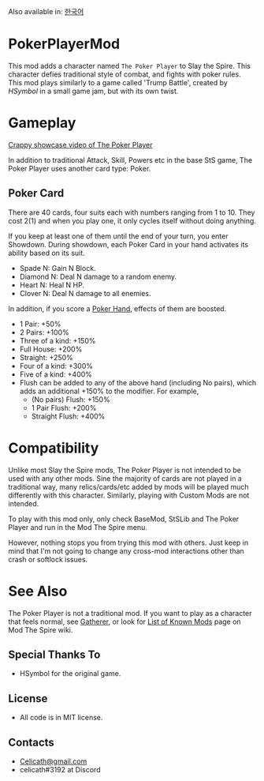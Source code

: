 Also available in: [한국어](README-KOR.md)

# PokerPlayerMod

This mod adds a character named `The Poker Player` to Slay the Spire. This character defies traditional style of combat, and fights with poker rules. This mod plays similarly to a game called 'Trump Battle', created by *HSymbol* in a small game jam, but with its own twist.

# Gameplay

[Crappy showcase video of The Poker Player](https://youtu.be/jc1tZhmU0UY)

In addition to traditional Attack, Skill, Powers etc in the base StS game, The Poker Player uses another card type: Poker.

## Poker Card
There are 40 cards, four suits each with numbers ranging from 1 to 10. They cost 2(1) and when you play one, it only cycles itself without doing anything.

If you keep at least one of them until the end of your turn, you enter Showdown. During showdown, each Poker Card in your hand activates its ability based on its suit.
- Spade N: Gain N Block.
- Diamond N: Deal N damage to a random enemy.
- Heart N: Heal N HP.
- Clover N: Deal N damage to all enemies.

In addition, if you score a [Poker Hand](https://en.wikipedia.org/wiki/List_of_poker_hands), effects of them are boosted.
- 1 Pair: +50%
- 2 Pairs: +100%
- Three of a kind: +150%
- Full House: +200%
- Straight: +250%
- Four of a kind: +300%
- Five of a kind: +400%
- Flush can be added to any of the above hand (including No pairs), which adds an additional +150% to the modifier. For example,
  - (No pairs) Flush: +150%
  - 1 Pair Flush: +200%
  - Straight Flush: +400%

# Compatibility
Unlike most Slay the Spire mods, The Poker Player is not intended to be used with any other mods. Sine the majority of cards are not played in a traditional way, many relics/cards/etc added by mods will be played much differently with this character. Similarly, playing with Custom Mods are not intended.

To play with this mod only, only check BaseMod, StSLib and The Poker Player and run in the Mod The Spire menu.

However, nothing stops you from trying this mod with others. Just keep in mind that I'm not going to change any cross-mod interactions other than crash or softlock issues.

# See Also
The Poker Player is not a traditional mod. If you want to play as a character that feels normal, see [Gatherer](https://github.com/Celicath/GathererMod), or look for [List of Known Mods](https://github.com/kiooeht/ModTheSpire/wiki/List-of-Known-Mods) page on Mod The Spire wiki.

## Special Thanks To
- HSymbol for the original game.

## License
- All code is in MIT license.

## Contacts
- Celicath@gmail.com
- celicath#3192 at Discord
